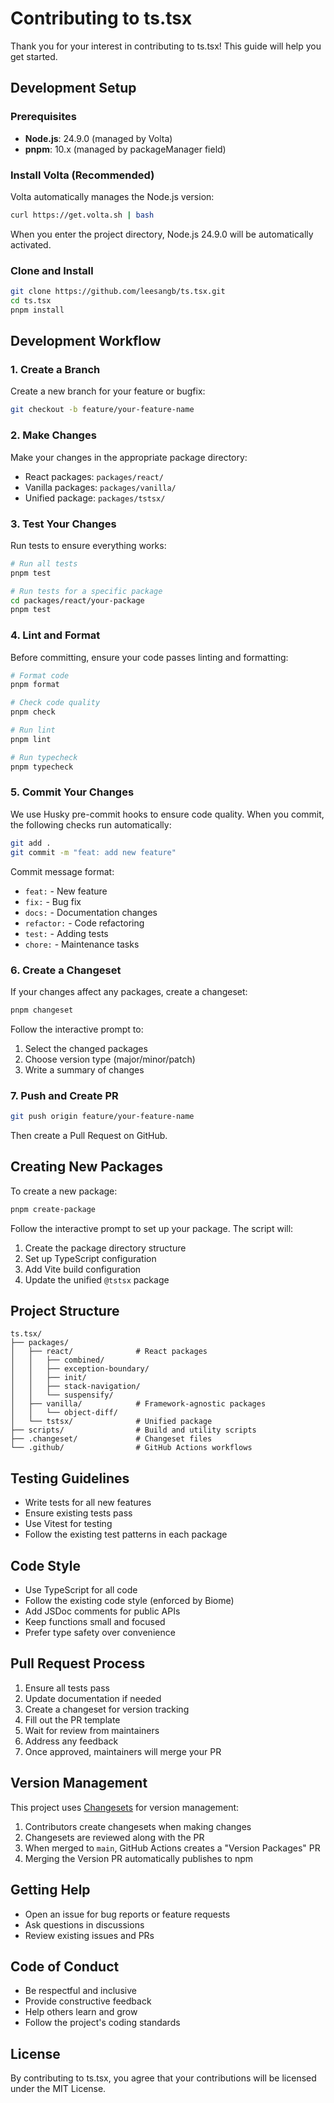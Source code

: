 # Contributing to ts.tsx

Thank you for your interest in contributing to ts.tsx! This guide will help you get started.

## Development Setup

### Prerequisites

- **Node.js**: 24.9.0 (managed by Volta)
- **pnpm**: 10.x (managed by packageManager field)

### Install Volta (Recommended)

Volta automatically manages the Node.js version:

```bash
curl https://get.volta.sh | bash
```

When you enter the project directory, Node.js 24.9.0 will be automatically activated.

### Clone and Install

```bash
git clone https://github.com/leesangb/ts.tsx.git
cd ts.tsx
pnpm install
```

## Development Workflow

### 1. Create a Branch

Create a new branch for your feature or bugfix:

```bash
git checkout -b feature/your-feature-name
```

### 2. Make Changes

Make your changes in the appropriate package directory:

- React packages: `packages/react/`
- Vanilla packages: `packages/vanilla/`
- Unified package: `packages/tstsx/`

### 3. Test Your Changes

Run tests to ensure everything works:

```bash
# Run all tests
pnpm test

# Run tests for a specific package
cd packages/react/your-package
pnpm test
```

### 4. Lint and Format

Before committing, ensure your code passes linting and formatting:

```bash
# Format code
pnpm format

# Check code quality
pnpm check

# Run lint
pnpm lint

# Run typecheck
pnpm typecheck
```

### 5. Commit Your Changes

We use Husky pre-commit hooks to ensure code quality. When you commit, the following checks run automatically:

```bash
git add .
git commit -m "feat: add new feature"
```

Commit message format:
- `feat:` - New feature
- `fix:` - Bug fix
- `docs:` - Documentation changes
- `refactor:` - Code refactoring
- `test:` - Adding tests
- `chore:` - Maintenance tasks

### 6. Create a Changeset

If your changes affect any packages, create a changeset:

```bash
pnpm changeset
```

Follow the interactive prompt to:
1. Select the changed packages
2. Choose version type (major/minor/patch)
3. Write a summary of changes

### 7. Push and Create PR

```bash
git push origin feature/your-feature-name
```

Then create a Pull Request on GitHub.

## Creating New Packages

To create a new package:

```bash
pnpm create-package
```

Follow the interactive prompt to set up your package. The script will:
1. Create the package directory structure
2. Set up TypeScript configuration
3. Add Vite build configuration
4. Update the unified `@tstsx` package

## Project Structure

```
ts.tsx/
├── packages/
│   ├── react/              # React packages
│   │   ├── combined/
│   │   ├── exception-boundary/
│   │   ├── init/
│   │   ├── stack-navigation/
│   │   └── suspensify/
│   ├── vanilla/            # Framework-agnostic packages
│   │   └── object-diff/
│   └── tstsx/              # Unified package
├── scripts/                # Build and utility scripts
├── .changeset/             # Changeset files
└── .github/                # GitHub Actions workflows
```

## Testing Guidelines

- Write tests for all new features
- Ensure existing tests pass
- Use Vitest for testing
- Follow the existing test patterns in each package

## Code Style

- Use TypeScript for all code
- Follow the existing code style (enforced by Biome)
- Add JSDoc comments for public APIs
- Keep functions small and focused
- Prefer type safety over convenience

## Pull Request Process

1. Ensure all tests pass
2. Update documentation if needed
3. Create a changeset for version tracking
4. Fill out the PR template
5. Wait for review from maintainers
6. Address any feedback
7. Once approved, maintainers will merge your PR

## Version Management

This project uses [Changesets](https://github.com/changesets/changesets) for version management:

1. Contributors create changesets when making changes
2. Changesets are reviewed along with the PR
3. When merged to `main`, GitHub Actions creates a "Version Packages" PR
4. Merging the Version PR automatically publishes to npm

## Getting Help

- Open an issue for bug reports or feature requests
- Ask questions in discussions
- Review existing issues and PRs

## Code of Conduct

- Be respectful and inclusive
- Provide constructive feedback
- Help others learn and grow
- Follow the project's coding standards

## License

By contributing to ts.tsx, you agree that your contributions will be licensed under the MIT License.
